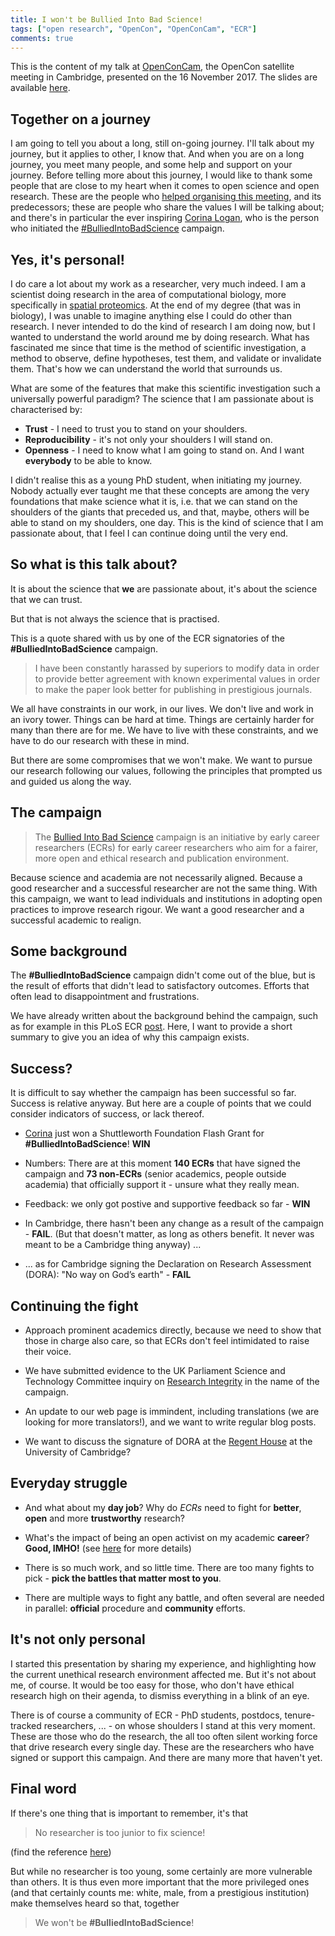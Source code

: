 ```yaml
---
title: I won't be Bullied Into Bad Science!
tags: ["open research", "OpenCon", "OpenConCam", "ECR"]
comments: true
---
```


This is the content of my talk at
[OpenConCam](http://www.opencon2017.org/lgatt0/opencon_2017_cambridge),
the OpenCon satellite meeting in Cambridge, presented on the 16
November 2017. The slides are available
[here](https://rawgit.com/lgatto/2017_11_16_OpenConCam/master/slides.html).


<!--more-->


## Together on a journey

I am going to tell you about a long, still on-going journey. I'll
talk about my journey, but it applies to other, I know that. And when
you are on a long journey, you meet many people, and some help and
support on your journey. Before telling more about this journey, I
would like to thank some people that are close to my heart when it
comes to open science and open research. These are the people
who [helped organising this meeting](http://www.openconcam.org/), and
its predecessors; these are people who share the values I will be
talking about; and there's in particular the ever
inspiring [Corina Logan](http://corinalogan.com/), who is the person
who initiated
the [#BulliedIntoBadScience](http://bulliedintobadscience.org/)
campaign.

## Yes, it's personal!

I do care a lot about my work as a researcher, very much indeed. I am
a scientist doing research in the area of computational biology, more
specifically
in
[spatial proteomics](https://lgatto.github.io/cpu-spat-prot-2015/). At
the end of my degree (that was in biology), I was unable to imagine
anything else I could do other than research. I never intended to do
the kind of research I am doing now, but I wanted to understand the
world around me by doing research. What has fascinated me since that
time is the method of scientific investigation, a method to observe,
define hypotheses, test them, and validate or invalidate them.  That's
how we can understand the world that surrounds us.

What are some of the features that make this scientific investigation
such a universally powerful paradigm? The science that I am passionate
about is characterised by:

- **Trust** - I need to trust you to stand on your shoulders.
- **Reproducibility** - it's not only your shoulders I will stand on.
- **Openness** - I need to know what I am going to stand on. And I want
  **everybody** to be able to know.

I didn't realise this as a young PhD student, when initiating my
journey. Nobody actually ever taught me that these concepts are among
the very foundations that make science what it is, i.e. that we can
stand on the shoulders of the giants that preceded us, and that,
maybe, others will be able to stand on my shoulders, one day. This is
the kind of science that I am passionate about, that I feel I can
continue doing until the very end.

## So what is this talk about?

It is about the science that **we** are passionate about, it's about
the science that we can trust.

But that is not always the science that is practised.

This is a quote shared with us by one of the ECR signatories of the
**#BulliedIntoBadScience** campaign.

> I have been constantly harassed by superiors to modify data in order
> to provide better agreement with known experimental values in order
> to make the paper look better for publishing in prestigious
> journals.

We all have constraints in our work, in our lives. We don't live and
work in an ivory tower. Things can be hard at time. Things are
certainly harder for many than there are for me. We have to live with
these constraints, and we have to do our research with these in mind.

But there are some compromises that we won't make. We want to pursue
our research following our values, following the principles that
prompted us and guided us along the way.

## The campaign

> The [Bullied Into Bad Science](http://BulliedIntoBadScience.org/)
> campaign is an initiative by early career researchers (ECRs) for
> early career researchers who aim for a fairer, more open and ethical
> research and publication environment.

Because science and academia are not necessarily aligned. Because a
good researcher and a successful researcher are not the same
thing. With this campaign, we want to lead individuals and
institutions in adopting open practices to improve research rigour. We
want a good researcher and a successful academic to realign.

## Some background

The **#BulliedIntoBadScience** campaign didn't come out of the blue,
but is the result of efforts that didn't lead to satisfactory
outcomes. Efforts that often lead to disappointment and frustrations.

We have already written about the background behind the campaign, such
as for example in this PLoS ECR
[post](http://blogs.plos.org/thestudentblog/2017/09/01/bullied-into-going-national-early-career-researchers-are-taking-initiative/). Here,
I want to provide a short summary to give you an idea of why this
campaign exists.

## Success?

It is difficult to say whether the campaign has been successful so
far. Success is relative anyway. But here are a couple of points that
we could consider indicators of success, or lack thereof.


- [Corina](http://corinalogan.com/) just won a Shuttleworth Foundation
  Flash Grant for **#BulliedIntoBadScience**! **WIN**

- Numbers: There are at this moment **140 ECRs** that have signed the
  campaign and **73 non-ECRs** (senior academics, people outside
  academia) that officially support it - unsure what they really
  mean.

- Feedback: we only got postive and supportive feedback so far -
  **WIN**

- In Cambridge, there hasn't been any change as a result of the
  campaign - **FAIL**. (But that doesn't matter, as long as others
  benefit. It never was meant to be a Cambridge thing anyway) ...

- ... as for Cambridge signing the Declaration on Research Assessment
  (DORA): "No way on God’s earth" - **FAIL**

## Continuing the fight

- Approach prominent academics directly, because we need to show that
  those in charge also care, so that ECRs don't feel intimidated to
  raise their voice.

- We have submitted evidence to the UK Parliament Science and
  Technology Committee inquiry on
  [Research Integrity](https://www.parliament.uk/business/committees/committees-a-z/commons-select/science-and-technology-committee/inquiries/parliament-2017/research-integrity-17-19/) in the name of the campaign.

- An update to our web page is immindent, including translations (we
  are looking for more translators!), and we want to write regular
  blog posts.

- We want to discuss the signature of DORA at the
  [Regent House](https://www.governance.cam.ac.uk/governance/key-bodies/RH-Senate/Pages/default.aspx) at
  the University of Cambridge?

## Everyday struggle

- And what about my **day job**? Why do *ECRs* need to fight for
  **better**, **open** and more **trustworthy** research?

- What's the impact of being an open activist on my academic
  **career**?  **Good, IMHO!**
  (see [here](https://lgatto.github.io/EPFL-open-science/) for more
  details)

- There is so much work, and so little time. There are too many fights
  to pick - **pick the battles that matter most to you**.

- There are multiple ways to fight any battle, and often several are
  needed in parallel: **official** procedure and **community** efforts.

## It's not only personal

I started this presentation by sharing my experience, and highlighting
how the current unethical research environment affected me. But it's
not about me, of course. It would be too easy for those, who don't
have ethical research high on their agenda, to dismiss everything in a
blink of an eye.

There is of course a community of ECR - PhD students, postdocs,
tenure-tracked researchers, ... - on whose shoulders I stand at this
very moment. These are those who do the research, the all too often
silent working force that drive research every single day. These are
the researchers who have signed or support this campaign. And there
are many more that haven't yet.

## Final word

If there's one thing that is important to remember, it's that

> No researcher is too junior to fix science!

(find the reference [here](https://www.nature.com/news/no-researcher-is-too-junior-to-fix-science-1.21928))

But while no researcher is too young, some certainly are more
vulnerable than others. It is thus even more important that the more
privileged ones (and that certainly counts me: white, male, from a
prestigious institution) make themselves heard so that, together

> We won't be **#BulliedIntoBadScience**!
